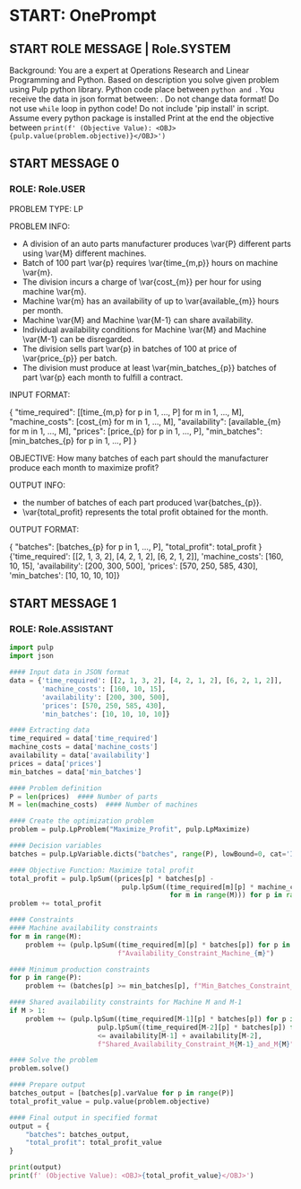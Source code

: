# START: OnePrompt 
## START ROLE MESSAGE | Role.SYSTEM 
Background: You are a expert at Operations Research and Linear Programming and Python. Based on description you solve given problem using Pulp python library. Python code place between ```python and ```. You receive the data in json format between: <DATA></DATA>. Do not change data format! Do not use `while` loop in python code! Do not include 'pip install' in script. Assume every python package is installed Print at the end the objective between <OBJ></OBJ> `print(f' (Objective Value): <OBJ>{pulp.value(problem.objective)}</OBJ>')`  
## START MESSAGE 0 
### ROLE: Role.USER
<DESCRIPTION>
PROBLEM TYPE: LP

PROBLEM INFO:

- A division of an auto parts manufacturer produces \var{P} different parts using \var{M} different machines.
- Batch of 100 part \var{p} requires \var{time_{m,p}} hours on machine \var{m}.
- The division incurs a charge of \var{cost_{m}} per hour for using machine \var{m}.
- Machine \var{m} has an availability of up to \var{available_{m}} hours per month.
- Machine \var{M} and Machine \var{M-1} can share availability.
- Individual availability conditions for Machine \var{M} and Machine \var{M-1} can be disregarded.
- The division sells part \var{p} in batches of 100 at price of \var{price_{p}} per batch.
- The division must produce at least \var{min_batches_{p}} batches of part \var{p} each month to fulfill a contract.

INPUT FORMAT: 

{
    "time_required": [[time_{m,p} for p in 1, ..., P] for m in 1, ..., M],
    "machine_costs": [cost_{m} for m in 1, ..., M],
    "availability": [available_{m} for m in 1, ..., M],
    "prices": [price_{p} for p in 1, ..., P],
    "min_batches": [min_batches_{p} for p in 1, ..., P]
}

OBJECTIVE: How many batches of each part should the manufacturer produce each month to maximize profit?

OUTPUT INFO:

- the number of batches of each part produced \var{batches_{p}}.
- \var{total_profit} represents the total profit obtained for the month.

OUTPUT FORMAT:

{
    "batches": [batches_{p} for p in 1, ..., P],
    "total_profit": total_profit
}
</DESCRIPTION>
<DATA>
{'time_required': [[2, 1, 3, 2], [4, 2, 1, 2], [6, 2, 1, 2]], 'machine_costs': [160, 10, 15], 'availability': [200, 300, 500], 'prices': [570, 250, 585, 430], 'min_batches': [10, 10, 10, 10]}</DATA>


## START MESSAGE 1 
### ROLE: Role.ASSISTANT
```python
import pulp
import json

#### Input data in JSON format
data = {'time_required': [[2, 1, 3, 2], [4, 2, 1, 2], [6, 2, 1, 2]], 
        'machine_costs': [160, 10, 15], 
        'availability': [200, 300, 500], 
        'prices': [570, 250, 585, 430], 
        'min_batches': [10, 10, 10, 10]}

#### Extracting data
time_required = data['time_required']
machine_costs = data['machine_costs']
availability = data['availability']
prices = data['prices']
min_batches = data['min_batches']

#### Problem definition
P = len(prices)  #### Number of parts
M = len(machine_costs)  #### Number of machines

#### Create the optimization problem
problem = pulp.LpProblem("Maximize_Profit", pulp.LpMaximize)

#### Decision variables
batches = pulp.LpVariable.dicts("batches", range(P), lowBound=0, cat='Integer')

#### Objective Function: Maximize total profit
total_profit = pulp.lpSum((prices[p] * batches[p] - 
                            pulp.lpSum((time_required[m][p] * machine_costs[m] / 100) * batches[p] 
                                        for m in range(M))) for p in range(P))
problem += total_profit

#### Constraints
#### Machine availability constraints
for m in range(M):
    problem += (pulp.lpSum((time_required[m][p] * batches[p]) for p in range(P)) <= availability[m], 
                           f"Availability_Constraint_Machine_{m}")

#### Minimum production constraints
for p in range(P):
    problem += (batches[p] >= min_batches[p], f"Min_Batches_Constraint_Part_{p}")

#### Shared availability constraints for Machine M and M-1
if M > 1:
    problem += (pulp.lpSum((time_required[M-1][p] * batches[p]) for p in range(P)) + 
                      pulp.lpSum((time_required[M-2][p] * batches[p]) for p in range(P)) 
                      <= availability[M-1] + availability[M-2], 
                      f"Shared_Availability_Constraint_M{M-1}_and_M{M}")

#### Solve the problem
problem.solve()

#### Prepare output
batches_output = [batches[p].varValue for p in range(P)]
total_profit_value = pulp.value(problem.objective)

#### Final output in specified format
output = {
    "batches": batches_output,
    "total_profit": total_profit_value
}

print(output)
print(f' (Objective Value): <OBJ>{total_profit_value}</OBJ>')
```

